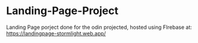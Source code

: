 # Landing-Page-Project
Landing Page porject done for the odin projected, hosted using FIrebase at:
https://landingpage-stormlight.web.app/
